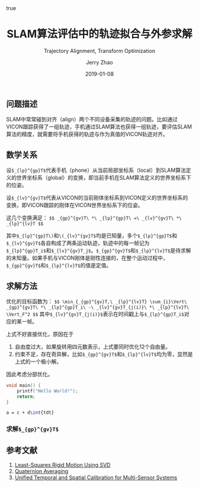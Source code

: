﻿---
layout:     post
title:        SLAM算法评估中的轨迹拟合与外参求解
subtitle:   Trajectory Alignment, Transform Optimization
date:       2019-01-08
author:     Jerry Zhao
header-img: img/post-bg-walle.jpg
catalog: true
math: true
tags:
    - SLAM
    - Robotics
    - Algorithms
---


## 问题描述
SLAM中常常碰到对齐（align）两个不同设备采集的轨迹的问题。比如通过VICON跟踪获得了一组轨迹，手机通过SLAM算法也获得一组轨迹，要评估SLAM算法的精度，就需要将手机获得的轨迹与作为真值的VICON轨迹对齐。


## 数学关系
设`$_{lp}^{gp}T$`代表手机（phone）从当前局部坐标系（local）到SLAM算法定义的世界坐标系（global）的变换，即当前手机在SLAM算法定义的世界坐标系下的位姿。

设`$_{lv}^{gv}T$`代表从VICON的当前刚体坐标系到VICON定义的世界坐标系的变换，即VICON跟踪的刚体在VICON世界坐标系下的位姿。


这几个变换满足：
`$$
_{gp}^{gv}T\ *\ _{lp}^{gp}T\ =\ _{lv}^{gv}T\ *\ _{lp}^{lv}T
$$`

其中`$_{lp}^{gp}T\)`和`\(_{lv}^{gv}T$`均是已知量，多个`$_{lp}^{gp}T$`和`$_{lv}^{gv}T$`各自构成了两条运动轨迹，轨迹中的每一帧记为`$_{lp}^{gp}T_i$`和`$_{lv}^{gv}T_j$`。`$_{gp}^{gv}T$`和`$_{lp}^{lv}T$`是待求解的未知量。如果手机与VICON刚体是刚性连接的，在整个运动过程中，`$_{gp}^{gv}T$`和`$_{lp}^{lv}T$`的值是定值。


## 求解方法
优化的目标函数为：
`$$
\min_{_{gp}^{gv}T,\ _{lp}^{lv}T} \sum_{i}\Vert\ _{gp}^{gv}T\ *\ _{lp}^{gp}T_i\ -\ _{lv}^{gv}T_{j(i)}\ *\ _{lp}^{lv}T\ \Vert_F^2
$$`
其中`$_{lv}^{gv}T_{j(i)}$`表示在时间戳上与`$_{lp}^{gp}T_i$`对应的某一帧。

上式不好直接优化，原因在于
1. 自由度过大，如果旋转用四元数表示，上式要同时优化12个自由量。
2. 约束不足，存在奇异解，比如`$_{gp}^{gv}T$`和`$_{lp}^{lv}T$`均为零，显然是上式的一个极小解。

因此考虑分部优化。

```cpp
void main() {
	printf("Hello World!");
	return;
}

```

```tex
a = c + d\int{tdt}
```

### 求解`$_{gp}^{gv}T$`

## 参考文献
1. [Least-Squares Rigid Motion Using SVD](https://igl.ethz.ch/projects/ARAP/svd_rot.pdf)
2. [Quaternion Averaging](https://ntrs.nasa.gov/archive/nasa/casi.ntrs.nasa.gov/20070017872.pdf)
3. [Unified Temporal and Spatial Calibration for Multi-Sensor Systems](https://furgalep.github.io/bib/furgale_iros13.pdf)